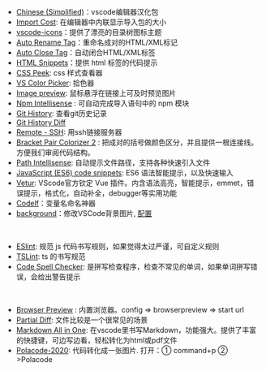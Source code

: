 - [Chinese (Simplified)](https://marketplace.visualstudio.com/items?itemName=MS-CEINTL.vscode-language-pack-zh-hans)：vscode编辑器汉化包
- [Import Cost](https://marketplace.visualstudio.com/items?itemName=wix.vscode-import-cost): 在编辑器中内联显示导入包的大小
- [vscode-icons](https://marketplace.visualstudio.com/items?itemName=vscode-icons-team.vscode-icons)：提供了漂亮的目录树图标主题
- [Auto Rename Tag](https://marketplace.visualstudio.com/items?itemName=formulahendry.auto-rename-tag)：重命名成对的HTML/XML标记
- [Auto Close Tag](https://marketplace.visualstudio.com/items?itemName=formulahendry.auto-close-tag)：自动闭合HTML/XML标签
- [HTML Snippets](https://marketplace.visualstudio.com/items?itemName=geyao.html-snippets)：提供 html 标签的代码提示
- [CSS Peek](https://marketplace.visualstudio.com/items?itemName=pranaygp.vscode-css-peek): css 样式查看器
- [VS Color Picker](https://marketplace.visualstudio.com/items?itemName=lihui.vs-color-picker): 拾色器
- [Image preview](https://marketplace.visualstudio.com/items?itemName=kisstkondoros.vscode-gutter-preview): 鼠标悬浮在链接上可及时预览图片
- [Npm Intellisense](https://marketplace.visualstudio.com/items?itemName=christian-kohler.npm-intellisense) : 可自动完成导入语句中的 npm 模块
- [Git History](https://marketplace.visualstudio.com/items?itemName=donjayamanne.githistory): 查看git历史记录
- [Git History Diff](https://marketplace.visualstudio.com/items?itemName=huizhou.githd)
- [Remote - SSH](https://marketplace.visualstudio.com/items?itemName=ms-vscode-remote.remote-ssh): 用ssh链接服务器
- [Bracket Pair Colorizer 2](https://marketplace.visualstudio.com/items?itemName=CoenraadS.bracket-pair-colorizer-2) : 把成对的括号做颜色区分，并且提供一根连接线。方便我们审阅代码结构。
- [Path Intellisense](https://marketplace.visualstudio.com/items?itemName=christian-kohler.path-intellisense): 自动提示文件路径，支持各种快速引入文件
- [JavaScript (ES6) code snippets](https://marketplace.visualstudio.com/items?itemName=xabikos.JavaScriptSnippets): ES6 语法智能提示，以及快速输入
- [Vetur](https://marketplace.visualstudio.com/items?itemName=octref.vetur): VScode官方钦定 Vue 插件。内含语法高亮，智能提示，emmet，错误提示，格式化，自动补全，debugger等实用功能
- [Codelf](https://marketplace.visualstudio.com/items?itemName=unbug.codelf)：变量名命名神器
- [background](https://marketplace.visualstudio.com/items?itemName=shalldie.background)：修改VSCode背景图片, [配置](https://blog.csdn.net/yukinoai/article/details/84564949)

<br>

- [ESlint](https://marketplace.visualstudio.com/items?itemName=dbaeumer.vscode-eslint): 规范 js 代码书写规则，如果觉得太过严谨，可自定义规则
- [TSLint](https://marketplace.visualstudio.com/items?itemName=ms-vscode.vscode-typescript-tslint-plugin): ts 的书写规范
- [Code Spell Checker](https://marketplace.visualstudio.com/items?itemName=streetsidesoftware.code-spell-checker): 是拼写检查程序，检查不常见的单词，如果单词拼写错误，会给出警告提示

<br>

- [Browser Preview](https://marketplace.visualstudio.com/items?itemName=auchenberg.vscode-browser-preview) : 内置浏览器。config => browserpreview => start url
- [Partial Diff](https://marketplace.visualstudio.com/items?itemName=ryu1kn.partial-diff): 文件比较是一个很常见的场景
- [Markdown All in One](https://marketplace.visualstudio.com/items?itemName=yzhang.markdown-all-in-one): 在vscode里书写Markdown，功能强大。提供了丰富的快捷键，可边写边看，轻松转化为html或pdf文件
- [Polacode-2020](https://marketplace.visualstudio.com/items?itemName=jeff-hykin.polacode-2019): 代码转化成一张图片. 打开：① command+p ② >Polacode
